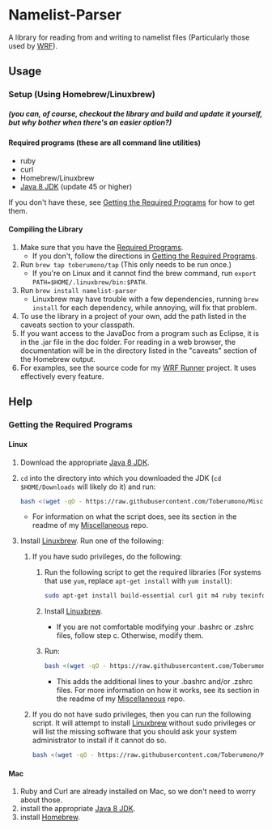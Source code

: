 # <a name="readme"></a><a name="Readme"></a>Namelist-Parser
A library for reading from and writing to namelist files (Particularly those used by [WRF](http://www.wrf-model.org/index.php)).

## Usage
### Setup (Using Homebrew/Linuxbrew)
##### (you can, of course, checkout the library and build and update it yourself, but why bother when there's an easier option?)
#### <a name="rp"></a>Required programs (these are all command line utilities)

* ruby
* curl
* Homebrew/Linuxbrew
* [Java 8 JDK](http://www.oracle.com/technetwork/java/javase/downloads/index.html) (update 45 or higher)

If you don't have these, see [Getting the Required Programs](#gtrp) for how to get them.

#### Compiling the Library

1. Make sure that you have the [Required Programs](#rp).
	+ If you don't, follow the directions in [Getting the Required Programs](#gtrp).
2. Run `brew tap toberumono/tap` (This only needs to be run once.)
	+ If you're on Linux and it cannot find the brew command, run `export PATH=$HOME/.linuxbrew/bin:$PATH`.
3. Run `brew install namelist-parser`
	+ Linuxbrew may have trouble with a few dependencies, running `brew install` for each dependency, while annoying, will fix that problem.
5. To use the library in a project of your own, add the path listed in the caveats section to your classpath.
4. If you want access to the JavaDoc from a program such as Eclipse, it is in the .jar file in the doc folder.  For reading in a web browser, the documentation will be in the directory listed in the "caveats" section of the Homebrew output.
5. For examples, see the source code for my [WRF Runner](https://github.com/Toberumono/WRF-Runner) project.  It uses effectively every feature.

## Help
### <a name="gtrp"></a>Getting the Required Programs

#### Linux

1. Download the appropriate [Java 8 JDK](http://www.oracle.com/technetwork/java/javase/downloads/index.html).
2. `cd` into the directory into which you downloaded the JDK (`cd $HOME/Downloads` will likely do it) and run:
	
	```bash
	bash <(wget -qO - https://raw.githubusercontent.com/Toberumono/Miscellaneous/master/java/sudoless_install.sh)
	```
	+ For information on what the script does, see its section in the readme of my [Miscellaneous](https://github.com/Toberumono/Miscellaneous#htujsi) repo.
3. Install [Linuxbrew](https://github.com/Homebrew/linuxbrew#install-linuxbrew-tldr). Run one of the following:
	1. If you have sudo privileges, do the following:
		1. Run the following script to get the required libraries (For systems that use `yum`, replace `apt-get install` with `yum install`):

			```bash
			sudo apt-get install build-essential curl git m4 ruby texinfo libbz2-dev libcurl4-openssl-dev libexpat-dev libncurses-dev zlib1g-dev
			```
		2. Install [Linuxbrew](https://github.com/Homebrew/linuxbrew#install-linuxbrew-tldr).
			+ If you are not comfortable modifying your .bashrc or .zshrc files, follow step c.  Otherwise, modify them.
		3. Run:
	
			```bash
			bash <(wget -qO - https://raw.githubusercontent.com/Toberumono/Miscellaneous/master/linuxbrew/append_paths.sh)
			```
			+ This adds the additional lines to your .bashrc and/or .zshrc files. For more information on how it works, see its section in the readme of my [Miscellaneous](https://github.com/Toberumono/Miscellaneous#htulap) repo.
	2. If you do not have sudo privileges, then you can run the following script.  It will attempt to install [Linuxbrew](https://github.com/Homebrew/linuxbrew) without sudo privileges or will list the missing software that you should ask your system administrator to install if it cannot do so.

		```bash
		bash <(wget -qO - https://raw.githubusercontent.com/Toberumono/Miscellaneous/master/linuxbrew/sudoless_install.sh)
		```
#### Mac

1. Ruby and Curl are already installed on Mac, so we don't need to worry about those.
2. install the appropriate [Java 8 JDK](http://www.oracle.com/technetwork/java/javase/downloads/index.html).
3. install [Homebrew](http://brew.sh/).
